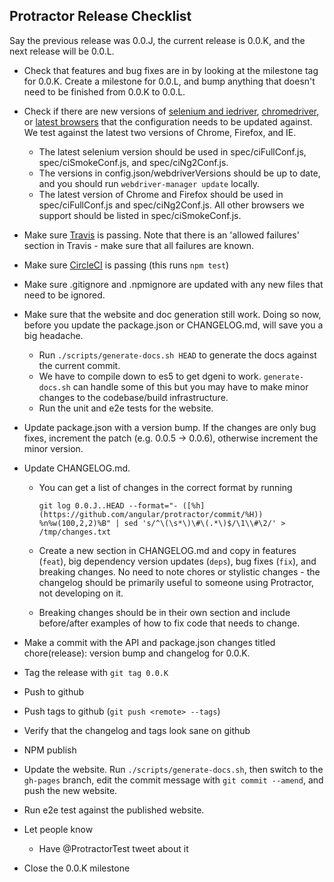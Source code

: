 Protractor Release Checklist
----------------------------

Say the previous release was 0.0.J, the current release is 0.0.K, and the next release will be 0.0.L.

 - Check that features and bug fixes are in by looking at the milestone tag for 0.0.K. Create a milestone for 0.0.L, and bump anything that doesn't need to be finished from 0.0.K to 0.0.L.

 - Check if there are new versions of [selenium and iedriver](http://selenium-release.storage.googleapis.com/index.html), [chromedriver](http://chromedriver.storage.googleapis.com/index.html), or [latest browsers](https://saucelabs.com/platforms) that the configuration needs to be updated against. We test against the latest two versions of Chrome, Firefox, and IE.

   - The latest selenium version should be used in spec/ciFullConf.js, spec/ciSmokeConf.js, and spec/ciNg2Conf.js.
   - The versions in config.json/webdriverVersions should be up to date, and you should run `webdriver-manager update` locally.
   - The latest version of Chrome and Firefox should be used in spec/ciFullConf.js and spec/ciNg2Conf.js. All other browsers we support should be listed in spec/ciSmokeConf.js.

 - Make sure [Travis](https://travis-ci.org/angular/protractor/builds) is passing. Note that there is an 'allowed failures' section in Travis - make sure that all failures are known.

 - Make sure [CircleCI](https://circleci.com/gh/angular/protractor) is passing (this runs `npm test`)

 - Make sure .gitignore and .npmignore are updated with any new files that need to be ignored.

 - Make sure that the website and doc generation still work.  Doing so now, before you update the package.json or CHANGELOG.md, will save you a big headache.
   - Run `./scripts/generate-docs.sh HEAD` to generate the docs against the current commit.
   - We have to compile down to es5 to get dgeni to work. `generate-docs.sh` can handle some of this but you may have to make minor changes to the codebase/build infrastructure.
   - Run the unit and e2e tests for the website.

 - Update package.json with a version bump. If the changes are only bug fixes, increment the patch (e.g. 0.0.5 -> 0.0.6), otherwise increment the minor version.

 - Update CHANGELOG.md.
   - You can get a list of changes in the correct format by running
     ```
     git log 0.0.J..HEAD --format="- ([%h](https://github.com/angular/protractor/commit/%H)) %n%w(100,2,2)%B" | sed 's/^\(\s*\)\#\(.*\)$/\1\\#\2/' > /tmp/changes.txt
     ```

   - Create a new section in CHANGELOG.md and copy in features (`feat`), big dependency version updates (`deps`), bug fixes (`fix`), and breaking changes. No need to note chores or stylistic changes - the changelog should be primarily useful to someone using Protractor, not developing on it.

   - Breaking changes should be in their own section and include before/after examples of how to fix code that needs to change.

 - Make a commit with the API and package.json changes titled chore(release): version bump and changelog for 0.0.K.

 - Tag the release with `git tag 0.0.K`

 - Push to github

 - Push tags to github (`git push <remote> --tags`)

 - Verify that the changelog and tags look sane on github

 - NPM publish

 - Update the website. Run `./scripts/generate-docs.sh`, then switch to the `gh-pages` branch, edit the commit message with `git commit --amend`, and push the new website.

 - Run e2e test against the published website.

 - Let people know
   - Have @ProtractorTest tweet about it

 - Close the 0.0.K milestone
